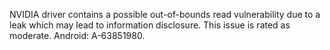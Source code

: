 NVIDIA driver contains a possible out-of-bounds read vulnerability due to a leak which may lead to information disclosure. This issue is rated as moderate. Android: A-63851980.